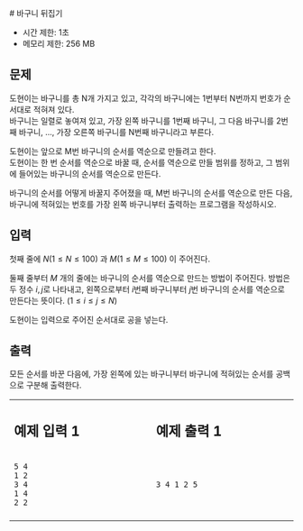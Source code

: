 ﻿﻿# 바구니 뒤집기

* 시간 제한: 1초
* 메모리 제한: 256 MB

## 문제

도현이는 바구니를 총 N개 가지고 있고, 각각의 바구니에는 1번부터 N번까지 번호가 순서대로 적혀져 있다.  
바구니는 일렬로 놓여져 있고, 가장 왼쪽 바구니를 1번째 바구니, 그 다음 바구니를 2번째 바구니, ..., 가장 오른쪽 바구니를 N번째 바구니라고 부른다. 

도현이는 앞으로 M번 바구니의 순서를 역순으로 만들려고 한다.  
도현이는 한 번 순서를 역순으로 바꿀 때, 순서를 역순으로 만들 범위를 정하고, 그 범위에 들어있는 바구니의 순서를 역순으로 만든다.

바구니의 순서를 어떻게 바꿀지 주어졌을 때, M번 바구니의 순서를 역순으로 만든 다음, 바구니에 적혀있는 번호를 가장 왼쪽 바구니부터 출력하는 프로그램을 작성하시오.

## 입력

첫째 줄에  $N (1 ≤ N ≤ 100)$ 과  $M (1 ≤ M ≤ 100)$ 이 주어진다.  

둘째 줄부터  $M$ 개의 줄에는 바구니의 순서를 역순으로 만드는 방법이 주어진다.
방법은 두 정수  $i, j$로 나타내고, 왼쪽으로부터  $i$번째 바구니부터  $j$번 바구니의 순서를 역순으로 만든다는 뜻이다.  $(1 ≤ i ≤ j ≤ N)$  

도현이는 입력으로 주어진 순서대로 공을 넣는다.  

## 출력

모든 순서를 바꾼 다음에, 가장 왼쪽에 있는 바구니부터 바구니에 적혀있는 순서를 공백으로 구분해 출력한다.  

<table>
<tr>
<td>
  
## 예제 입력 1
</td>
<td>
  
## 예제 출력 1
</td>
</tr>
<tr>
  
</tr>
<tr>
<td>
  
```
5 4
1 2
3 4
1 4
2 2
```
  
</td>
<td>
  
```
3 4 1 2 5
```
  
</td>
</tr>
<tr>
<td>
<img width="4410" height="1">
</td>
<td>
<img width="4410" height="1">
</td>
</tr>
</table>
